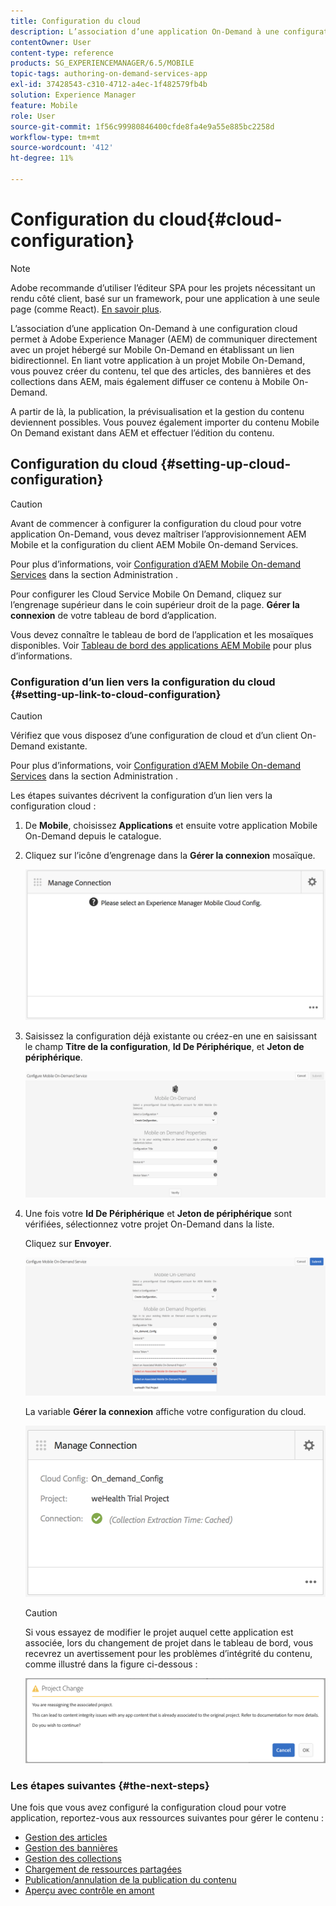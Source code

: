 ```yaml
---
title: Configuration du cloud
description: L’association d’une application On-Demand à une configuration cloud permet à Adobe Experience Manager (AEM) de communiquer directement avec un projet hébergé sur Mobile On-Demand en établissant un lien bidirectionnel. Consultez cette page pour en savoir plus.
contentOwner: User
content-type: reference
products: SG_EXPERIENCEMANAGER/6.5/MOBILE
topic-tags: authoring-on-demand-services-app
exl-id: 37428543-c310-4712-a4ec-1f482579fb4b
solution: Experience Manager
feature: Mobile
role: User
source-git-commit: 1f56c99980846400cfde8fa4e9a55e885bc2258d
workflow-type: tm+mt
source-wordcount: '412'
ht-degree: 11%

---
```


# Configuration du cloud{#cloud-configuration}

>[!NOTE]
>
>Adobe recommande d’utiliser l’éditeur SPA pour les projets nécessitant un rendu côté client, basé sur un framework, pour une application à une seule page (comme React). [En savoir plus](/help/sites-developing/spa-overview.md).

L’association d’une application On-Demand à une configuration cloud permet à Adobe Experience Manager (AEM) de communiquer directement avec un projet hébergé sur Mobile On-Demand en établissant un lien bidirectionnel. En liant votre application à un projet Mobile On-Demand, vous pouvez créer du contenu, tel que des articles, des bannières et des collections dans AEM, mais également diffuser ce contenu à Mobile On-Demand.

A partir de là, la publication, la prévisualisation et la gestion du contenu deviennent possibles. Vous pouvez également importer du contenu Mobile On Demand existant dans AEM et effectuer l’édition du contenu.

## Configuration du cloud {#setting-up-cloud-configuration}

>[!CAUTION]
>
>Avant de commencer à configurer la configuration du cloud pour votre application On-Demand, vous devez maîtriser l’approvisionnement AEM Mobile et la configuration du client AEM Mobile On-demand Services.
>
>Pour plus d’informations, voir [Configuration d’AEM Mobile On-demand Services](/help/mobile/aem-mobile-setup.md) dans la section Administration .

Pour configurer les Cloud Service Mobile On Demand, cliquez sur l’engrenage supérieur dans le coin supérieur droit de la page. **Gérer la connexion** de votre tableau de bord d’application.

Vous devez connaître le tableau de bord de l’application et les mosaïques disponibles. Voir [Tableau de bord des applications AEM Mobile](/help/mobile/mobile-apps-ondemand-application-dashboard.md) pour plus d’informations.

### Configuration d’un lien vers la configuration du cloud {#setting-up-link-to-cloud-configuration}

>[!CAUTION]
>
>Vérifiez que vous disposez d’une configuration de cloud et d’un client On-Demand existante.
>
>Pour plus d’informations, voir [Configuration d’AEM Mobile On-demand Services](/help/mobile/aem-mobile-setup.md) dans la section Administration .

Les étapes suivantes décrivent la configuration d’un lien vers la configuration cloud :

1. De **Mobile**, choisissez **Applications** et ensuite votre application Mobile On-Demand depuis le catalogue.
1. Cliquez sur l’icône d’engrenage dans la **Gérer la connexion** mosaïque.

   ![chlimage_1-65](assets/chlimage_1-65.png)

1. Saisissez la configuration déjà existante ou créez-en une en saisissant le champ **Titre de la configuration**, **Id De Périphérique**, et **Jeton de périphérique**.

   ![chlimage_1-66](assets/chlimage_1-66.png)

1. Une fois votre **Id De Périphérique** et **Jeton de périphérique** sont vérifiées, sélectionnez votre projet On-Demand dans la liste.

   Cliquez sur **Envoyer**.

   ![chlimage_1-67](assets/chlimage_1-67.png)

   La variable **Gérer la connexion** affiche votre configuration du cloud.

   ![chlimage_1-68](assets/chlimage_1-68.png)

   >[!CAUTION]
   >
   >Si vous essayez de modifier le projet auquel cette application est associée, lors du changement de projet dans le tableau de bord, vous recevrez un avertissement pour les problèmes d’intégrité du contenu, comme illustré dans la figure ci-dessous :

   ![chlimage_1-69](assets/chlimage_1-69.png)

### Les étapes suivantes {#the-next-steps}

Une fois que vous avez configuré la configuration cloud pour votre application, reportez-vous aux ressources suivantes pour gérer le contenu :

* [Gestion des articles](/help/mobile/mobile-on-demand-managing-articles.md)
* [Gestion des bannières](/help/mobile/mobile-on-demand-managing-banners.md)
* [Gestion des collections](/help/mobile/mobile-on-demand-managing-collections.md)
* [Chargement de ressources partagées](/help/mobile/mobile-on-demand-shared-resources.md)
* [Publication/annulation de la publication du contenu](/help/mobile/mobile-on-demand-publishing-unpublishing.md)
* [Aperçu avec contrôle en amont](/help/mobile/aem-mobile-manage-ondemand-services.md)
